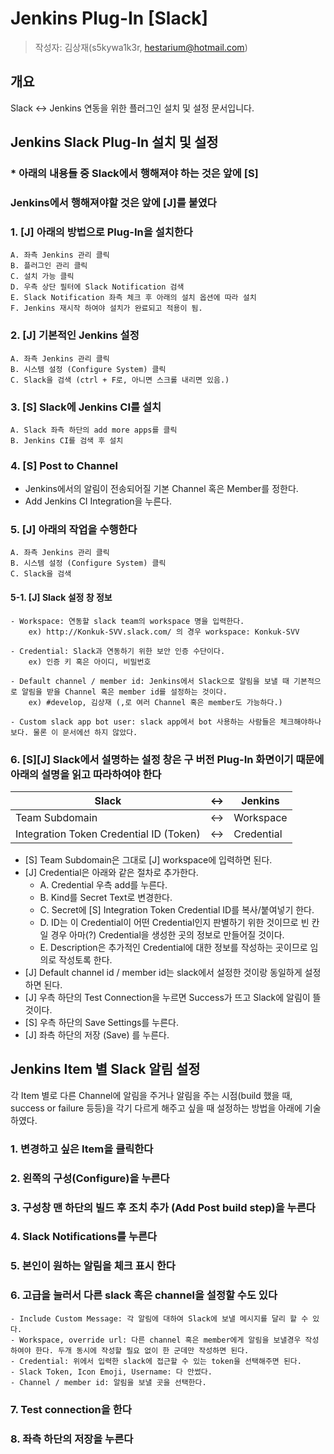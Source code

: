 # Jenkins Plug-In [Slack]

> 작성자: 김상재(s5kywa1k3r, hestarium@hotmail.com)

## 개요

Slack <-> Jenkins 연동을 위한 플러그인 설치 및 설정 문서입니다.

## Jenkins Slack Plug-In 설치 및 설정

### * 아래의 내용들 중 Slack에서 행해져야 하는 것은 앞에 [S]

### Jenkins에서 행해져야할 것은 앞에 [J]를 붙였다

### 1. [J] 아래의 방법으로 Plug-In을 설치한다

    A. 좌측 Jenkins 관리 클릭
    B. 플러그인 관리 클릭
    C. 설치 가능 클릭
    D. 우측 상단 필터에 Slack Notification 검색
    E. Slack Notification 좌측 체크 후 아래의 설치 옵션에 따라 설치
    F. Jenkins 재시작 하여야 설치가 완료되고 적용이 됨.

### 2. [J] 기본적인 Jenkins 설정

    A. 좌측 Jenkins 관리 클릭
    B. 시스템 설정 (Configure System) 클릭
    C. Slack을 검색 (ctrl + F로, 아니면 스크롤 내리면 있음.)

### 3. [S] Slack에 Jenkins CI를 설치

    A. Slack 좌측 하단의 add more apps를 클릭
    B. Jenkins CI를 검색 후 설치

### 4. [S] Post to Channel

- Jenkins에서의 알림이 전송되어질 기본 Channel 혹은 Member를 정한다.
- Add Jenkins CI Integration을 누른다.

### 5. [J] 아래의 작업을 수행한다

    A. 좌측 Jenkins 관리 클릭
    B. 시스템 설정 (Configure System) 클릭
    C. Slack을 검색

#### 5-1. [J] Slack 설정 창 정보

    - Workspace: 연동할 slack team의 workspace 명을 입력한다.
        ex) http://Konkuk-SVV.slack.com/ 의 경우 workspace: Konkuk-SVV
    
    - Credential: Slack과 연동하기 위한 보안 인증 수단이다. 
        ex) 인증 키 혹은 아이디, 비밀번호
        
    - Default channel / member id: Jenkins에서 Slack으로 알림을 보낼 때 기본적으로 알림을 받을 Channel 혹은 member id를 설정하는 것이다.
        ex) #develop, 김상재 (,로 여러 Channel 혹은 member도 가능하다.)
        
    - Custom slack app bot user: slack app에서 bot 사용하는 사람들은 체크해야하나보다. 물론 이 문서에선 하지 않았다.

### 6. [S][J] Slack에서 설명하는 설정 창은 구 버전 Plug-In 화면이기 때문에 아래의 설명을 읽고 따라하여야 한다

|Slack|<->|Jenkins|
|-----|---|-----|
|Team Subdomain|<->|Workspace|
|Integration Token Credential ID (Token) | <-> |Credential|

- [S] Team Subdomain은 그대로 [J] workspace에 입력하면 된다.
- [J] Credential은 아래와 같은 절차로 추가한다.
  - A. Credential 우측 add를 누른다.
  - B. Kind를 Secret Text로 변경한다.
  - C. Secret에 [S] Integration Token Credential ID를 복사/붙여넣기 한다.
  - D. ID는 이 Credential이 어떤 Credential인지 판별하기 위한 것이므로 빈 칸일 경우 아마(?) Credential을 생성한 곳의 정보로 만들어질 것이다.
  - E. Description은 추가적인 Credential에 대한 정보를 작성하는 곳이므로 임의로 작성토록 한다.
- [J] Default channel id / member id는 slack에서 설정한 것이랑 동일하게 설정하면 된다.
- [J] 우측 하단의 Test Connection을 누르면 Success가 뜨고 Slack에 알림이 뜰 것이다.
- [S] 우측 하단의 Save Settings를 누른다.
- [J] 좌측 하단의 저장 (Save) 를 누른다.

## Jenkins Item 별 Slack 알림 설정

각 Item 별로 다른 Channel에 알림을 주거나 알림을 주는 시점(build 했을 때, success or failure 등등)을 각기 다르게 해주고 싶을 때 설정하는 방법을 아래에 기술하였다.

### 1. 변경하고 싶은 Item을 클릭한다

### 2. 왼쪽의 구성(Configure)을 누른다

### 3. 구성창 맨 하단의 빌드 후 조치 추가 (Add Post build step)을 누른다

### 4. Slack Notifications를 누른다

### 5. 본인이 원하는 알림을 체크 표시 한다

### 6. 고급을 눌러서 다른 slack 혹은 channel을 설정할 수도 있다

    - Include Custom Message: 각 알림에 대하여 Slack에 보낼 메시지를 달리 할 수 있다.
    - Workspace, override url: 다른 channel 혹은 member에게 알림을 보낼경우 작성하여야 한다. 두개 동시에 작성할 필요 없이 한 군데만 작성하면 된다.
    - Credential: 위에서 입력한 slack에 접근할 수 있는 token을 선택해주면 된다.
    - Slack Token, Icon Emoji, Username: 다 안썼다.
    - Channel / member id: 알림을 보낼 곳을 선택한다.

### 7. Test connection을 한다

### 8. 좌측 하단의 저장을 누른다
